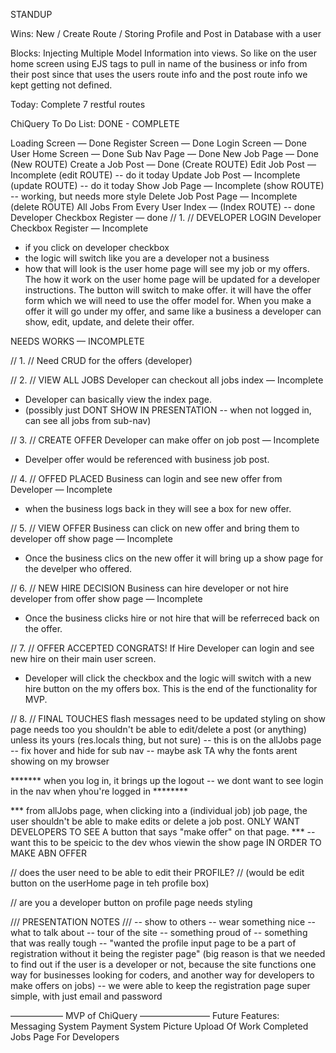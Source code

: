 STANDUP

Wins:
New / Create Route / Storing Profile and Post in Database with a user

Blocks:
Injecting Multiple Model Information into views. So like on the user home screen using EJS tags to pull in name of the business or info from their post since that uses the users route info and the post route info we kept getting not defined.

Today:
Complete 7 restful routes

ChiQuery To Do List:
DONE - COMPLETE

Loading Screen — Done
Register Screen — Done
Login Screen — Done
User Home Screen — Done
Sub Nav Page — Done
New Job Page — Done (New ROUTE)
Create a Job Post — Done (Create ROUTE)
Edit Job Post — Incomplete (edit ROUTE) -- do it today
Update Job Post — Incomplete (update ROUTE) -- do it today
Show Job Page — Incomplete (show ROUTE)  -- working, but needs more style
Delete Job Post Page — Incomplete (delete ROUTE)
All Jobs From Every User Index — (Index ROUTE) -- done
Developer Checkbox Register — done
// 1. // DEVELOPER LOGIN
Developer Checkbox Register — Incomplete
- if you click on developer checkbox
- the logic will switch like you are a developer not a business
- how that will look is the user home page will see my job or my offers. The how it work on the user home page will be updated for a developer instructions. The button will switch to make offer. it will have the offer form which we will need to use the offer model for. When you make a offer it will go under my offer, and same like a business a developer can show, edit, update, and delete their offer.

NEEDS WORKS — INCOMPLETE

// 1. // Need CRUD for the offers (developer)


// 2. // VIEW ALL JOBS
Developer can checkout all jobs index
— Incomplete
- Developer can basically view the index page.
- (possibly just DONT SHOW IN PRESENTATION -- when not logged in, can see all jobs from sub-nav)


// 3. // CREATE OFFER
Developer can make offer on job post — Incomplete
- Develper offer would be referenced with business job post.


// 4. // OFFED PLACED
Business can login and see new offer from Developer — Incomplete
- when the business logs back in they will see a box for new offer.


// 5. // VIEW OFFER
Business can click on new offer and bring them to developer off show page — Incomplete
- Once the business clics on the new offer it will bring up a show page for the develper who offered.


// 6. // NEW HIRE DECISION
Business can hire developer or not hire developer from offer show page — Incomplete
- Once the business clicks hire or not hire that will be referreced back on the offer.


// 7. // OFFER ACCEPTED CONGRATS!
If Hire Developer can login and see new hire on their main user screen.
- Developer will click the checkbox and the logic will switch with a new hire button on the my offers box. This is the end of the functionality for MVP.

// 8. // FINAL TOUCHES
flash messages need to be updated
styling on show page needs too
you shouldn't be able to edit/delete a post (or anything) unless its yours (res.locals thing, but not sure) -- this is on the allJobs page
-- fix hover and hide for sub nav
-- maybe ask TA why the fonts arent showing on my browser

*******  when you log in, it brings up the logout -- we dont want to see login in the nav when yhou're logged in ********

*** from allJobs page, when clicking into a (individual job) job page, the user shouldn't be able to make edits or delete a job post.  ONLY WANT DEVELOPERS TO SEE A button that says "make offer" on that page. ***
-- want this to be speicic to the dev whos viewin the show page IN ORDER TO MAKE ABN OFFER



// does the user need to be able to edit their PROFILE? // (would be edit button on the userHome page in teh profile box)

// are you a developer button on profile page needs styling


/// PRESENTATION NOTES ///
-- show to others
-- wear something nice
-- what to talk about
-- tour of the site
-- something proud of
-- something that was really tough
-- "wanted the profile input page to be a part of registration without it being the register page" (big reason is that we needed to find out if the user is a developer or not, because the site functions one way for businesses looking for coders, and another way for developers to make offers on jobs)
  -- we were able to keep the registration page super simple, with just email and password



——————  MVP of ChiQuery ————————
Future Features:
Messaging System
Payment System
Picture Upload Of Work
Completed Jobs Page For Developers

